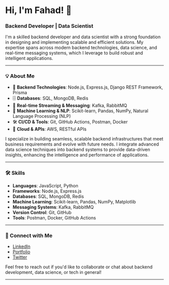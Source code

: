 # Hi, I'm Fahad! 👋

### Backend Developer | Data Scientist

I'm a skilled backend developer and data scientist with a strong foundation in designing and implementing scalable and efficient solutions. My expertise spans across modern backend technologies, data science, and real-time messaging systems, which I leverage to build robust and intelligent applications.

---

### 💡 About Me

- 🔧 **Backend Technologies**: Node.js, Express.js, Django REST Framework, Prisma
- 🗄️ **Databases**: SQL, MongoDB, Redis
- 🔄 **Real-time Streaming & Messaging**: Kafka, RabbitMQ
- 🧠 **Machine Learning & NLP**: Scikit-learn, Pandas, NumPy, Natural Language Processing (NLP)
- 🛠️ **CI/CD & Tools**: Git, GitHub Actions, Postman, Docker
- 🚀 **Cloud & APIs**: AWS, RESTful APIs

I specialize in building seamless, scalable backend infrastructures that meet business requirements and evolve with future needs. I integrate advanced data science techniques into backend systems to provide data-driven insights, enhancing the intelligence and performance of applications.

---

### 🛠️ Skills

- **Languages**: JavaScript, Python
- **Frameworks**: Node.js, Express.js
- **Databases**: SQL, MongoDB, Redis
- **Machine Learning**: Scikit-learn, Pandas, NumPy, Matplotlib
- **Messaging Systems**: Kafka, RabbitMQ
- **Version Control**: Git, GitHub
- **Tools**: Postman, Docker, GitHub Actions

---

### 🔗 Connect with Me

- [LinkedIn](https://www.linkedin.com/in/yourprofile)
- [Portfolio](https://yourportfolio.com)
- [Twitter](https://twitter.com/yourhandle)

Feel free to reach out if you'd like to collaborate or chat about backend development, data science, or tech in general!

---

